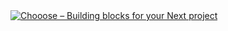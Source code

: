 <a href="https://chooose.icu">
  <img alt="Chooose – Building blocks for your Next project" src="https://chooose.icu/opengraph-image">
</a>

